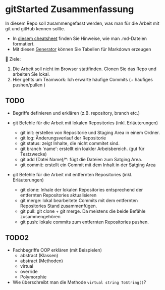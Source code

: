 # gitStarted Zusammenfassung
In diesem Repo soll zusammengefasst werden, was man für die Arbeit mit git und gitHub kennen sollte.
- In [diesem cheatsheet](https://github.com/adam-p/markdown-here/wiki/Markdown-Cheatsheet) finden Sie Hinweise, wie man .md-Dateien formatiert.
- Mit diesen [Generator](https://www.tablesgenerator.com/markdown_tables) können Sie Tabellen für Markdown erzeugen

:dart: Ziele:
1. Die Arbeit soll nicht im Browser stattfinden. Clonen Sie das Repo und arbeiten Sie lokal.
1. Hier gehts um Teamwork: Ich erwarte häufige Commits (+ häufiges pushen/pullen )

## TODO
- Begriffe definieren und erklären (z.B. repository, branch etc.)
- git Befehle für die Arbeit mit lokalen Repositories (inkl. Erläuterungen)
  + git init: erstellen von Repositorie und Staging Area in einem Ordner.
  + git log: Änderungsverlauf der Repositorie
  + git status: zeigt Inhalte, die nicht commitet sind.
  + git branch 'name': erstellt ein loakler Arbeisbereich. (gut für Testzwecke)
  + git add (Datei Name)/*: fügt die Dateien zum Satging Area.
  + git commit: erstellt ein Commit mit dem Inhalt in der Satging Area
  
- git Befehle für die Arbeit mit entfernten Repositories (inkl. Erläuterungen)
  + git clone: Inhale der lokalen Repositories entsprechend der entfernten Repositories aktualisieren
  + git merge: lokal bearbeitete Commits mit dem entfernten Repositories Stand zusammenfügen.
  + git pull: git clone + git merge. Da meistens die beide Befähle zusammengehören
  + git push: lokale commits zum entfernten Repositories pushen.

## TODO2
- Fachbegriffe OOP erklären (mit Beispielen)
  - abstract (Klassen)
  - abstract (Methoden)
  - virtual
  - override
  - Polymorphie
- Wie überschreibt man die Methode `virtual string ToString()`?
